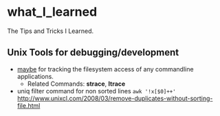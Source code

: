 # what_I_learned
The Tips and Tricks I Learned.


## Unix Tools for debugging/development

* [maybe](https://github.com/p-e-w/maybe) for tracking the filesystem access of any commandline applications.
    - Related Commands: **strace**, **ltrace**
* uniq filter command for non sorted lines `awk '!x[$0]++'`  http://www.unixcl.com/2008/03/remove-duplicates-without-sorting-file.html
